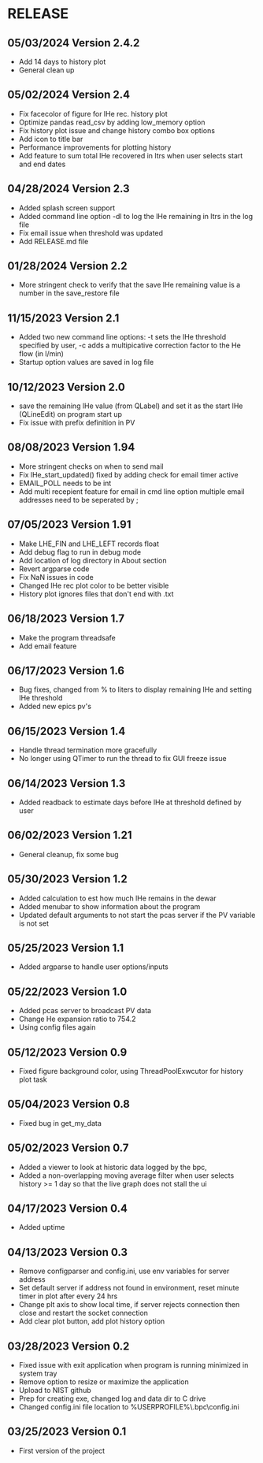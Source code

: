# RELEASE

## 05/03/2024   Version 2.4.2
   * Add 14 days to history plot
   * General clean up

## 05/02/2024   Version 2.4
   * Fix facecolor of figure for lHe rec. history plot
   * Optimize pandas read_csv by adding low_memory option
   * Fix history plot issue and change history combo box options
   * Add icon to title bar
   * Performance improvements for plotting history
   * Add feature to sum total lHe recovered in ltrs when user selects start and end dates

## 04/28/2024   Version 2.3  
   * Added splash screen support
   * Added command line option -dl to log the lHe remaining in ltrs in the log file
   * Fix email issue when threshold was updated
   * Add RELEASE.md file

## 01/28/2024   Version 2.2
   * More stringent check to verify that the save lHe remaining value is a number in the save_restore file

## 11/15/2023   Version 2.1
   * Added two new command line options: -t sets the lHe threshold specified by user, -c adds a multipicative correction factor to the He flow (in l/min)
   * Startup option values are saved in log file

## 10/12/2023   Version 2.0
   * save the remaining lHe value (from QLabel) and set it as the start lHe (QLineEdit) on program start up
   * Fix issue with prefix definition in PV

## 08/08/2023   Version 1.94
   * More stringent checks on when to send mail
   * Fix lHe_start_updated() fixed by adding check for email timer active
   * EMAIL_POLL needs to be int 
   * Add multi recepient feature for email in cmd line option
     multiple email addresses need to be seperated by ;

## 07/05/2023   Version 1.91
   * Make LHE_FIN and LHE_LEFT records float
   * Add debug flag to run in debug mode
   * Add location of log directory in About section
   * Revert argparse code
   * Fix NaN issues in code
   * Changed lHe rec plot color to be better visible
   * History plot ignores files that don't end with .txt

## 06/18/2023   Version 1.7
   * Make the program threadsafe
   * Add email feature 

## 06/17/2023   Version 1.6
   * Bug fixes, changed from % to liters to display remaining lHe and setting lHe threshold
   * Added new epics pv's

## 06/15/2023   Version 1.4
  * Handle thread termination more gracefully
  * No longer using QTimer to run the thread to fix GUI freeze issue

## 06/14/2023   Version 1.3
  * Added readback to estimate days before lHe at threshold defined by user

## 06/02/2023   Version 1.21
  * General cleanup, fix some bug

## 05/30/2023   Version 1.2
  * Added calculation to est how much lHe remains in the dewar
  * Added menubar to show information about the program
  * Updated default arguments to not start the pcas server if the PV variable is not set

## 05/25/2023   Version 1.1
  * Added argparse to handle user options/inputs

## 05/22/2023   Version 1.0
  * Added pcas server to broadcast PV data
  * Change He expansion ratio to 754.2
  * Using config files again

## 05/12/2023   Version 0.9
  * Fixed figure background color, using ThreadPoolExwcutor for history plot task

## 05/04/2023   Version 0.8
   * Fixed bug in get_my_data

## 05/02/2023   Version 0.7
   * Added a viewer to look at historic data logged by the bpc, 
   * Added a non-overlapping moving average filter when user selects history >= 1 day so that the live 
     graph does not stall the ui

## 04/17/2023   Version 0.4
   * Added uptime

## 04/13/2023   Version 0.3
   * Remove configparser and config.ini, use env variables for server address
   * Set default server if address not found in environment, reset minute timer in plot after every 24 hrs
   * Change plt axis to show local time, if server rejects connection then close and restart the socket connection
   * Add clear plot button, add plot history option

## 03/28/2023   Version 0.2
   * Fixed issue with exit application when program is running minimized in system tray
   * Remove option to resize or maximize the application
   * Upload to NIST github
   * Prep for creating exe, changed log and data dir to C drive
   * Changed config.ini file location to %USERPROFILE%\\.bpc\\config.ini

## 03/25/2023   Version 0.1
   * First version of the project